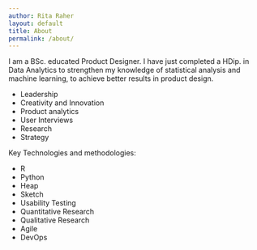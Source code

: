 ```yaml
---
author: Rita Raher
layout: default
title: About
permalink: /about/
---
```


I am a BSc. educated Product Designer. I have just completed a HDip. in Data Analytics to strengthen my knowledge of statistical analysis and machine learning, to achieve better results in product design.

- Leadership
- Creativity and Innovation
- Product analytics
- User Interviews
- Research
- Strategy

Key Technologies and methodologies:
- R
- Python
- Heap
- Sketch
- Usability Testing
- Quantitative Research
- Qualitative Research
- Agile
- DevOps

